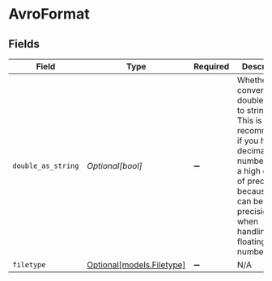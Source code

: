 # AvroFormat


## Fields

| Field                                                                                                                                                                                                    | Type                                                                                                                                                                                                     | Required                                                                                                                                                                                                 | Description                                                                                                                                                                                              |
| -------------------------------------------------------------------------------------------------------------------------------------------------------------------------------------------------------- | -------------------------------------------------------------------------------------------------------------------------------------------------------------------------------------------------------- | -------------------------------------------------------------------------------------------------------------------------------------------------------------------------------------------------------- | -------------------------------------------------------------------------------------------------------------------------------------------------------------------------------------------------------- |
| `double_as_string`                                                                                                                                                                                       | *Optional[bool]*                                                                                                                                                                                         | :heavy_minus_sign:                                                                                                                                                                                       | Whether to convert double fields to strings. This is recommended if you have decimal numbers with a high degree of precision because there can be a loss precision when handling floating point numbers. |
| `filetype`                                                                                                                                                                                               | [Optional[models.Filetype]](../models/filetype.md)                                                                                                                                                       | :heavy_minus_sign:                                                                                                                                                                                       | N/A                                                                                                                                                                                                      |